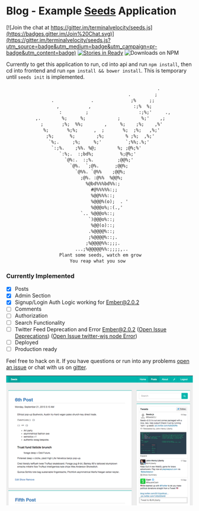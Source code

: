 # Blog - Example [Seeds](https://github.com/terminalvelocity/seeds.js) Application

[![Join the chat at https://gitter.im/terminalvelocity/seeds.js](https://badges.gitter.im/Join%20Chat.svg)](https://gitter.im/terminalvelocity/seeds.js?utm_source=badge&utm_medium=badge&utm_campaign=pr-badge&utm_content=badge)
[![Stories in Ready](https://badge.waffle.io/terminalvelocity/seeds.js.png?label=ready&title=Ready)](https://waffle.io/terminalvelocity/seeds.js) ![Downloads on NPM](http://img.shields.io/npm/dm/seeds.svg?style=flat-square)

Currently to get this application to run, cd into api and run `npm install`, then cd into frontend and run `npm install && bower install`. This is temporary until `seeds init` is implemented.

```
                                                         .
                                              .         ;
                 .              .              ;%     ;;
                   ,           ,                :;%  %;
                    :         ;                   :;%;'     .,
           ,.        %;     %;            ;        %;'    ,;
             ;       ;%;  %%;        ,     %;    ;%;    ,%'
              %;       %;%;      ,  ;       %;  ;%;   ,%;'
               ;%;      %;        ;%;        % ;%;  ,%;'
                `%;.     ;%;     %;'         `;%%;.%;'
                 `:;%.    ;%%. %@;        %; ;@%;%'
                    `:%;.  :;bd%;          %;@%;'
                      `@%:.  :;%.         ;@@%;'
                        `@%.  `;@%.      ;@@%;
                          `@%%. `@%%    ;@@%;
                            ;@%. :@%%  %@@%;
                              %@bd%%%bd%%:;
                                #@%%%%%:;;
                                %@@%%%::;
                                %@@@%(o);  . '
                                %@@@o%;:(.,'
                            `.. %@@@o%::;
                               `)@@@o%::;
                                %@@(o)::;
                               .%@@@@%::;
                               ;%@@@@%::;.
                              ;%@@@@%%:;;;.
                          ...;%@@@@@%%:;;;;,..
                    Plant some seeds, watch em grow
                        You reap what you sow
```


### Currently Implemented

- [x] Posts
- [x] Admin Section
- [x] Signup/Login Auth Logic working for Ember@2.0.2
- [ ] Comments
- [ ] Authorization
- [ ] Search Functionality
- [ ] Twitter Feed Deprecation and Error Ember@2.0.2 ([Open Issue Deprecations](https://github.com/aethermx/ember-cli-twitter-feed/issues/2)) ([Open Issue twitter-wjs node Error](https://github.com/aethermx/ember-cli-twitter-feed/issues/1))
- [ ] Deployed
- [ ] Production ready

Feel free to hack on it. If you have questions or run into any problems [open an issue](https://github.com/terminalvelocity/blog-seeds-example-application/issues) or chat with us on [gitter](https://gitter.im/terminalvelocity/seeds.js).

![](screenshot.png)